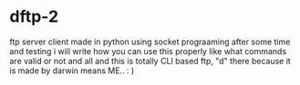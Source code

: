 # dftp-2
ftp server client made in python using socket prograaming after some time and testing i will write how you can use this properly like what commands are valid or not and all and this is totally CLI based ftp, "d" there because it is made by darwin means ME.. : )
